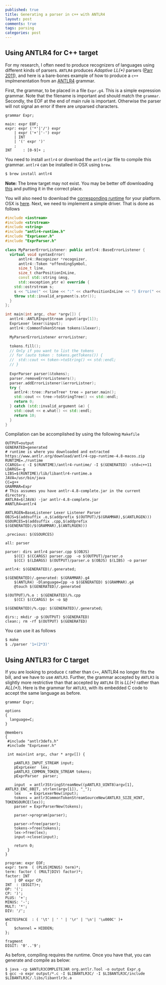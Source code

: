 ```yaml
---
published: true
title: Generating a parser in c++ with ANTLR4
layout: post
comments: true
tags: parsing
categories: post
---
```


## Using ANTLR4 for C++ target

For my research, I often need to produce recognizers of languages using different kinds of parsers.
`ANTLR4` produces _Adaptive LL(*)_ parsers ([Parr 2011](/references#parr2011ll)), and here is a bare-bones example of how to produce a `c++` implmenentation from an [ANTLR4](http://www.antlr4.org/) grammar.

First, the grammar, to be placed in a file `Expr.g4`. This is a simple expression grammar. Note that the filename is important and should match the `grammar`. Secondly, the EOF at the end of main rule is important. Otherwise the parser will not signal an error if there are unparsed characters.

```ebnf
grammar Expr;

main: expr EOF;
expr: expr ('*'|'/') expr
    | expr ('+'|'-') expr
    | INT
    | '(' expr ')'
    ;
INT     : [0-9]+ ;
```
You need to install `antlr4` or download the `antlr4` jar file to compile this grammar. `antlr4` can be installed in OSX using `brew`.
```bash
$ brew install antlr4
```
**Note:** The brew target may not exist. You may be better off downloading [this](https://www.antlr.org/download/antlr-4.8-complete.jar) and
putting it in the correct place.

You will also need to download the [corresponding runtime](https://www.antlr.org/download/) for your platform.
OSX is [here](https://www.antlr.org/download/antlr4-cpp-runtime-4.8-macos.zip).
Next, we need to implement a simple driver. That is done as follows
```cpp
#include <iostream>
#include <strstream>
#include <string>
#include "antlr4-runtime.h"
#include "ExprLexer.h"
#include "ExprParser.h"

class MyParserErrorListener: public antlr4::BaseErrorListener {
  virtual void syntaxError(
      antlr4::Recognizer *recognizer,
      antlr4::Token *offendingSymbol,
      size_t line,
      size_t charPositionInLine,
      const std::string &msg,
      std::exception_ptr e) override {
    std::ostrstream s;
    s << "Line(" << line << ":" << charPositionInLine << ") Error(" << msg << ")";
    throw std::invalid_argument(s.str());
  }
};

int main(int argc, char *argv[]) {
  antlr4::ANTLRInputStream input(argv[1]);
  ExprLexer lexer(&input);
  antlr4::CommonTokenStream tokens(&lexer);

  MyParserErrorListener errorListner;

  tokens.fill();
  // Only if you want to list the tokens
  // for (auto token : tokens.getTokens()) {
  //  std::cout << token->toString() << std::endl;
  // }
  
  ExprParser parser(&tokens);
  parser.removeErrorListeners();
  parser.addErrorListener(&errorListner);
  try {
    antlr4::tree::ParseTree* tree = parser.main();
    std::cout << tree->toStringTree() << std::endl;
    return 0;
  } catch (std::invalid_argument &e) {
    std::cout << e.what() << std::endl;
    return 10;
  }
}
```
Compilation can be accomplished by using the following `Makefile`
```make
OUTPUT=output
GENERATED=generated
# runtime is where you downloaded and extracted https://www.antlr.org/download/antlr4-cpp-runtime-4.8-macos.zip
RUNTIME=./runtime
CCARGS=-c -I $(RUNTIME)/antlr4-runtime/ -I $(GENERATED) -std=c++11	
LDARGS=-g
LIBS=$(RUNTIME)/lib/libantlr4-runtime.a
JAVA=/usr/bin/java
CC=g++
GRAMMAR=Expr
# This assumes you have antlr-4.8-complete.jar in the current directory.
ANTLR4=$(JAVA) -jar antlr-4.8-complete.jar
#ANTLR4=antlr4

ANTLRGEN=BaseListener Lexer Listener Parser 
OBJS=$(addsuffix .o,$(addprefix $(OUTPUT)/$(GRAMMAR),$(ANTLRGEN)))
GSOURCES=$(addsuffix .cpp,$(addprefix $(GENERATED)/$(GRAMMAR),$(ANTLRGEN)))

.precious: $(GSOURCES)

all: parser

parser: dirs antlr4 parser.cpp $(OBJS)
	$(CC) $(CCARGS) parser.cpp  -o $(OUTPUT)/parser.o 
	$(CC) $(LDARGS) $(OUTPUT)/parser.o $(OBJS) $(LIBS) -o parser

antlr4: $(GENERATED)/.generated;
 
$(GENERATED)/.generated: $(GRAMMAR).g4
	$(ANTLR4) -Dlanguage=Cpp -o $(GENERATED) $(GRAMMAR).g4
	@touch $(GENERATED)/.generated

$(OUTPUT)/%.o : $(GENERATED)/%.cpp
	$(CC) $(CCARGS) $< -o $@

$(GENERATED)/%.cpp: $(GENERATED)/.generated;

dirs:; mkdir -p $(OUTPUT) $(GENERATED) 
clean:; rm -rf $(OUTPUT) $(GENERATED)
```
You can use it as follows
```bash
$ make
$ ./parser '1+(2*3)'
```

## Using ANTLR3 for C target

If you are looking to produce `C` rather than `C++`, ANTLR4 no longer fits the bill, and we have to use `ANTLR3`. Further, the grammar accepted by `ANTLR3` is slightly more restrictive than that accepted by `ANTLR4` (It is _LL(*)_ rather than _ALL(*)_). Here is the grammar for `ANTLR3`, with its embedded C code to accept the same language as before.
```ebnf
grammar Expr;

options
{
  language=C;
}

@members
{
 #include "antlr3defs.h"
 #include "ExprLexer.h"

 int main(int argc, char * argv[]) {

    pANTLR3_INPUT_STREAM input;
    pExprLexer  lex;
    pANTLR3_COMMON_TOKEN_STREAM tokens;
    pExprParser  parser;

    input  = antlr3StringStreamNew((pANTLR3_UINT8)argv[1], ANTLR3_ENC_8BIT, strlen(argv[1]), "_");
    lex    = ExprLexerNew(input);
    tokens = antlr3CommonTokenStreamSourceNew(ANTLR3_SIZE_HINT, TOKENSOURCE(lex));
    parser = ExprParserNew(tokens);

    parser->program(parser);

    parser->free(parser);
    tokens->free(tokens);
    lex->free(lex);
    input->close(input);

    return 0;
 }
}

program: expr EOF;
expr: term  ( (PLUS|MINUS) term)*;
term: factor ( (MULT|DIV) factor)*;
factor: INT
    | OP expr CP;
INT  : (DIGIT)+;
OP: '(';
CP: ')';
PLUS: '+';
MINUS: '-';
MULT: '*';
DIV: '/';

WHITESPACE  : ( '\t' | ' ' | '\r' | '\n'| '\u000C' )+
{
    $channel = HIDDEN;
};

fragment
DIGIT: '0'..'9';
```
As before, compiling requires the runtime. Once you have that, you can generate and compile as below:
```shell
$ java -cp $ANTLR3COMPLETEJAR org.antlr.Tool -o output Expr.g
$ gcc -o expr output/*.c -I $LIBANTLR3C/ -I $LIBANTLR3C/include $LIBANTLR3C/.libs/libantlr3c.a
```
